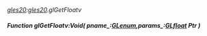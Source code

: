_[gles20](../../modules/gles20/gles20-module.md):[gles20](../../modules/gles20/gles20-module.md).glGetFloatv_
##### Function glGetFloatv:Void( pname_:[GLenum](../../modules/gles20/gles20-glenum.md),params_:[GLfloat](../../modules/gles20/gles20-glfloat.md) Ptr )
